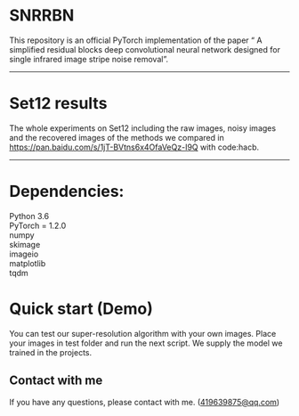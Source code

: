 # SNRRBN
This repository is an official PyTorch implementation of the paper “ A simplified residual blocks deep convolutional neural network designed for single infrared image stripe noise removal”.
**********************************************************************************
# Set12 results
The whole experiments on Set12 including the raw images, noisy images and the recovered images of the methods we compared in https://pan.baidu.com/s/1jT-BVtns6x4OfaVeQz-I9Q  with code:hacb.
**********************************************************************************
# Dependencies:
  Python 3.6  
  PyTorch = 1.2.0  
  numpy  
  skimage  
  imageio  
  matplotlib  
  tqdm  
# Quick start (Demo)
  You can test our super-resolution algorithm with your own images. Place your images in test folder and run the next script. We supply the model we trained in the projects.
## Contact with me
If you have any questions, please contact with me. (419639875@qq.com)
